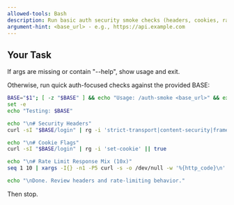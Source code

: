 ```yaml
---
allowed-tools: Bash
description: Run basic auth security smoke checks (headers, cookies, rate limits)
argument-hint: <base_url> - e.g., https://api.example.com
---
```


## Your Task

If args are missing or contain "--help", show usage and exit.

Otherwise, run quick auth-focused checks against the provided BASE:

```bash
BASE="$1"; [ -z "$BASE" ] && echo "Usage: /auth-smoke <base_url>" && exit 0
set -e
echo "Testing: $BASE"

echo "\n# Security Headers"
curl -sI "$BASE/login" | rg -i 'strict-transport|content-security|frame-options|nosniff|referrer' || true

echo "\n# Cookie Flags"
curl -sI "$BASE/login" | rg -i 'set-cookie' || true

echo "\n# Rate Limit Response Mix (10x)"
seq 1 10 | xargs -I{} -n1 -P5 curl -s -o /dev/null -w '%{http_code}\n' "$BASE/login" | sort | uniq -c

echo "\nDone. Review headers and rate-limiting behavior."
```

Then stop.

